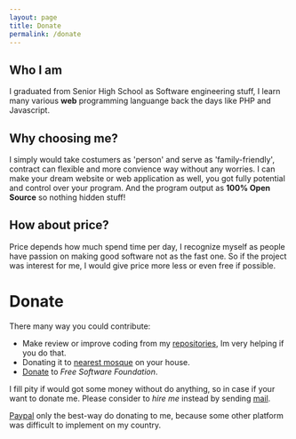 ```yaml
---
layout: page
title: Donate
permalink: /donate
---
```


## Who I am
I graduated from Senior High School as Software engineering stuff, I learn many various **web** programming languange back the days like PHP and Javascript.

## Why choosing me?
I simply would take costumers as 'person' and serve as 'family-friendly', contract can flexible and more convience way without any worries.
I can make your dream website or web application as well, you got fully potential and control over your program. And the program output as **100% Open Source** so nothing hidden stuff!

## How about price?
Price depends how much spend time per day, I recognize myself as people have passion on making good software not as the fast one. So if the project was interest for me, I would give price more less or even free if possible.

# Donate

There many way you could contribute:
- Make review or improve coding from my [repositories](https://github.com/danipragustia?tab=repositories), Im very helping if you do that.
- Donating it to [nearest mosque](https://duckduckgo.com/?q=Mosques&iaxm=maps&ia=places") on your house.
- [Donate](https://www.fsf.org) to *Free Software Foundation*.

I fill pity if would got some money without do anything, so in case if your want to donate me. Please consider to *hire me* instead by sending [mail](mailto:danipragustia@disroot.org).

[Paypal](https://paypal.me/danipragustia) only the best-way do donating to me, because some other platform was difficult to implement on my country.
